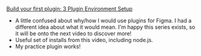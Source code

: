 [Build your first plugin: 3 Plugin Environment Setup](https://www.youtube.com/watch?v=p-z566ILvxc)
- A little confused about why/how I would use plugins for Figma. I had a different idea about what it would mean. I'm happy this series exists, so it will be onto the next video to discover more!
- Useful set of installs from this video, including node.js.
- My practice plugin works!
